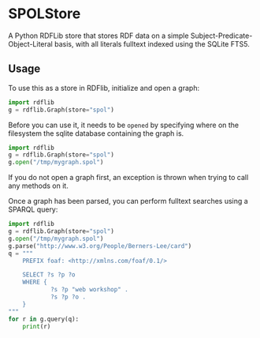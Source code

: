 # SPOLStore

A Python RDFLib store that stores RDF data on a simple Subject-Predicate-Object-Literal basis, with all literals fulltext indexed using the SQLite FTS5.

## Usage

To use this as a store in RDFlib, initialize and open a graph:

```python
import rdflib
g = rdflib.Graph(store="spol")
```

Before you can use it, it needs to be `opened` by specifying where on the filesystem the sqlite database containing the graph is.

```python
import rdflib
g = rdflib.Graph(store="spol")
g.open("/tmp/mygraph.spol")
```

If you do not open a graph first, an exception is thrown when trying to call any methods on it.

Once a graph has been parsed, you can perform fulltext searches using a SPARQL query:

```python
import rdflib
g = rdflib.Graph(store="spol")
g.open("/tmp/mygraph.spol")
g.parse("http://www.w3.org/People/Berners-Lee/card")
q = """
    PREFIX foaf: <http://xmlns.com/foaf/0.1/>

    SELECT ?s ?p ?o
    WHERE {
            ?s ?p "web workshop" .
            ?s ?p ?o .
    }
"""
for r in g.query(q):
    print(r)
```
